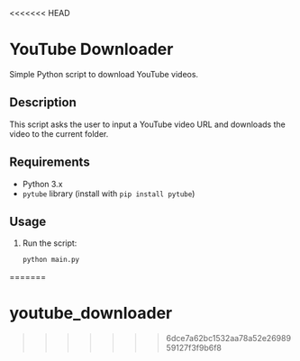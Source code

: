 <<<<<<< HEAD
# YouTube Downloader

Simple Python script to download YouTube videos.

## Description

This script asks the user to input a YouTube video URL and downloads the video to the current folder.

## Requirements

- Python 3.x
- `pytube` library (install with `pip install pytube`)

## Usage

1. Run the script:
   ```bash
   python main.py
=======
# youtube_downloader
>>>>>>> 6dce7a62bc1532aa78a52e2698959127f3f9b6f8
